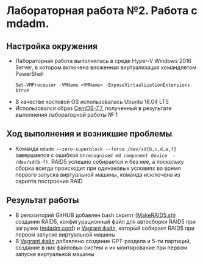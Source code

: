 # Лабораторная работа №2. Работа с mdadm. 

## Настройка окружения

* Лабораторная работа выполнялась в среде Hyper-V Windows 2016 Server, в котором включена вложенная виртуализация командлетом PowerShell
  ```  
  Set-VMProcessor -VMName <VMName> -ExposeVirtualizationExtensions $true 
  ```
* В качестве хостовой OS использовалась Ubuntu 18.04 LTS
* Использовался образ [CentOS-7.7](https://app.vagrantup.com/OlegLitvintsev/boxes/CentOS-7.7), полученный в результате выполнения лабораторной работы № 1

## Ход выполнения и возникшие проблемы

* Команда  `mdadm --zero-superblock --force /dev/sd{b,c,d,e,f}` завершается с ошибкой `Unrecognised md component device  - /dev/sd(b-f)`. RAID5 успешно собирается и без нее, а поскольку сборка всегда происходит при одинаковых условиях во время первого запуска виртуальной машины, команда исключена из скрипта построения RAID

## Результат работы

* В репозиторий GitHUB добавлен bash скрипт ([MakeRAID5.sh](https://github.com/OlegLitvintsev/OTUS_Labs/blob/master/Lab_2/MakeRAID5.sh)) создания RAID5, конфигурационный файл для автосборки RAID5 при загрузке ([mdadm.conf](https://github.com/OlegLitvintsev/OTUS_Labs/blob/master/Lab_2/mdadm.conf)) и [Vagrant файл](https://github.com/OlegLitvintsev/OTUS_Labs/blob/master/Lab_2/Vagrantfile), который собирает RAID5 при первом запуске виртуальной машины
* В [Vagrant файл](https://github.com/OlegLitvintsev/OTUS_Labs/blob/master/Lab_2/Vagrantfile) добавлено создание GPT-раздела и 5-ти партиций, создание в них файловых систем и их монтирование при первом запуске виртуальной машины
